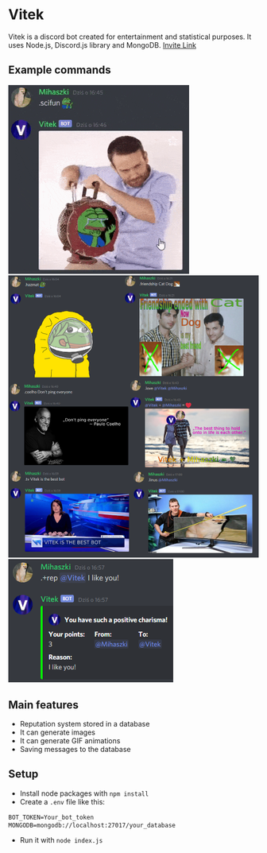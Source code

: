 # Vitek
Vitek is a discord bot created for entertainment and statistical purposes. It uses Node.js, Discord.js library and MongoDB.
[Invite Link](https://discord.com/oauth2/authorize?client_id=670248278130163722&scope=bot&permissions=1544027328)

## Example commands
![GIF Generator](demo/gifcommand.gif)
![Some commands](demo/commands1.png)
![Reputation system](demo/reputationsystem.png)

## Main features
* Reputation system stored in a database
* It can generate images
* It can generate GIF animations
* Saving messages to the database

## Setup
* Install node packages with `npm install`
* Create a `.env` file like this:
```
BOT_TOKEN=Your_bot_token
MONGODB=mongodb://localhost:27017/your_database
```
* Run it with `node index.js`